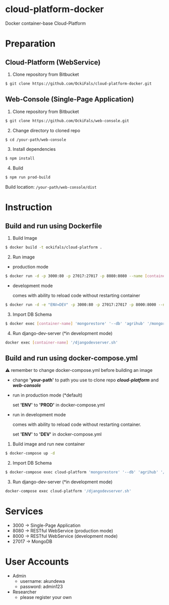 # cloud-platform-docker
Docker container-base Cloud-Platform

# Preparation
## Cloud-Platform (WebService)

1. Clone repository from Bitbucket

```bash
$ git clone https://github.com/OckiFals/cloud-platform-docker.git
```

## Web-Console (Single-Page Application)

1. Clone repository from Bitbucket

```bash
$ git clone https://github.com/OckiFals/web-console.git
```

2. Change directory to cloned repo

```bash
$ cd /your-path/web-console
```

3. Install dependencies

```bash
$ npm install
```

4. Build

```bash
$ npm run prod-build
```

Build location: `/your-path/web-console/dist`

# Instruction

## Build and run using Dockerfile

1. Build Image

```bash
$ docker build -t ockifals/cloud-platform .
```

2. Run image

* production mode

```bash
$ docker run -d -p 3000:80 -p 27017:27017 -p 8080:8080 --name [container-name] -v /your-path/web-console/dist:/projects/angular -v /your-path/cloud-platform:/projects/django ockifals/cloud-platform
```

* development mode

    comes with ability to reload code without restarting container

```bash
$ docker run -d -e "ENV=DEV" -p 3000:80 -p 27017:27017 -p 8000:8000 --name [container-name] -v /your-path/web-console/dist:/projects/angular -v /your-path/cloud-platform:/projects/django ockifals/cloud-platform
```
    
3. Import DB Schema

```bash
$ docker exec [container-name] 'mongorestore' '--db' 'agrihub' '/mongorestore/agrihub/'
``` 

4. Run django-dev-server (*in development mode)

```bash
docker exec [container-name] '/djangodevserver.sh'
```

## Build and run using docker-compose.yml
⚠️ remember to change docker-compose.yml before building an image

* change __'your-path'__ to path you use to clone repo __*cloud-platform*__ and __*web-console*__

* run in production mode (*default)

    set __'ENV'__ to __'PROD'__ in docker-compose.yml
    
* run in development mode

    comes with ability to reload code without restarting container.

    set __'ENV'__ to __'DEV'__ in docker-compose.yml

1. Build image and run new container

```bash
$ docker-compose up -d
```

2. Import DB Schema

```bash
$ docker-compose exec cloud-platform 'mongorestore' '--db' 'agrihub' '/mongorestore/agrihub/'
``` 

3. Run django-dev-server (*in development mode)

```bash
docker-compose exec cloud-platform '/djangodevserver.sh'
```

# Services
* 3000 -> Single-Page Application
* 8080 -> RESTful WebService (production mode)
* 8000 -> RESTful WebService (development mode)
* 27017 -> MongoDB

# User Accounts
- Admin
    - username: akundewa
    - password: admin123
- Researcher
    - please register your own

